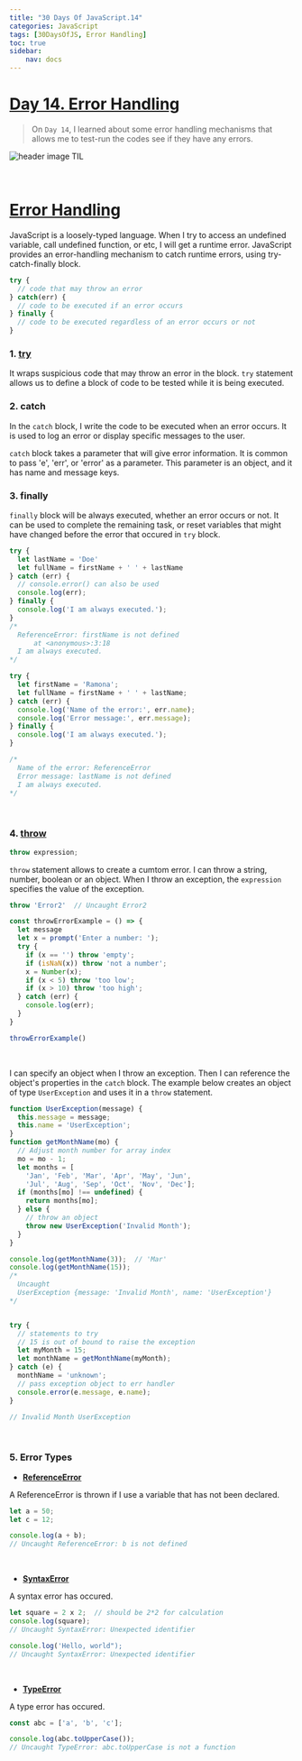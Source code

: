 ```yaml
---
title: "30 Days Of JavaScript.14"
categories: JavaScript
tags: [30DaysOfJS, Error Handling]
toc: true
sidebar:
    nav: docs
---
```


# [Day 14. Error Handling][1]

> On `Day 14`, I learned about some error handling mechanisms that allows me to test-run the codes see if they have any errors.

![header image TIL](../../assets/images/til.jpg)

<br>

# [Error Handling][2]

JavaScript is a loosely-typed language. When I try to access an undefined variable, call undefined function, or etc, I will get a runtime error. JavaScript provides an error-handling mechanism to catch runtime errors, using try-catch-finally block.

```js
try {
  // code that may throw an error
} catch(err) {
  // code to be executed if an error occurs
} finally {
  // code to be executed regardless of an error occurs or not
}
```

### 1. [try][3]

It wraps suspicious code that may throw an error in the block. `try` statement allows us to define a block of code to be tested while it is being executed.
<br>

### 2. catch

In the `catch` block, I write the code to be executed when an error occurs. It is used to log an error or display specific messages to the user.
<br>

`catch` block takes a parameter that will give error information. It is common to pass 'e', 'err', or 'error' as a parameter. This parameter is an object, and it has name and message keys. 
<br>

### 3. finally

`finally` block will be always executed, whether an error occurs or not. It can be used to complete the remaining task, or reset variables that might have changed before the error that occured in `try` block.
<br>

```js
try {
  let lastName = 'Doe'
  let fullName = firstName + ' ' + lastName
} catch (err) {
  // console.error() can also be used
  console.log(err);
} finally {
  console.log('I am always executed.');
}
/*
  ReferenceError: firstName is not defined
      at <anonymous>:3:18
  I am always executed.
*/
```

```js
try {
  let firstName = 'Ramona';
  let fullName = firstName + ' ' + lastName;
} catch (err) {
  console.log('Name of the error:', err.name);
  console.log('Error message:', err.message);
} finally {
  console.log('I am always executed.');
}

/*
  Name of the error: ReferenceError
  Error message: lastName is not defined
  I am always executed.
*/
```
<br>

### 4. [throw][4]

```js
throw expression;
```

`throw` statement allows to create a cumtom error. I can throw a string, number, boolean or an object. When I throw an exception, the `expression` specifies the value of the exception. 

```js
throw 'Error2'  // Uncaught Error2

const throwErrorExample = () => {
  let message
  let x = prompt('Enter a number: ');
  try {
    if (x == '') throw 'empty';
    if (isNaN(x)) throw 'not a number';
    x = Number(x);
    if (x < 5) throw 'too low';
    if (x > 10) throw 'too high';
  } catch (err) {
    console.log(err);
  }
}

throwErrorExample()
```
<br>

I can specify an object when I throw an exception. Then I can reference the object's properties in the `catch` block. The example below creates an object of type `UserException` and uses it in a `throw` statement.
```js
function UserException(message) {
  this.message = message;
  this.name = 'UserException';
}
function getMonthName(mo) {
  // Adjust month number for array index
  mo = mo - 1;
  let months = [
    'Jan', 'Feb', 'Mar', 'Apr', 'May', 'Jun',
    'Jul', 'Aug', 'Sep', 'Oct', 'Nov', 'Dec'];
  if (months[mo] !== undefined) {
    return months[mo];
  } else {
    // throw an object
    throw new UserException('Invalid Month');
  }
}

console.log(getMonthName(3));  // 'Mar'
console.log(getMonthName(15));
/* 
  Uncaught 
  UserException {message: 'Invalid Month', name: 'UserException'}
*/


try {
  // statements to try
  // 15 is out of bound to raise the exception
  let myMonth = 15;
  let monthName = getMonthName(myMonth);
} catch (e) {
  monthName = 'unknown';
  // pass exception object to err handler
  console.error(e.message, e.name);
}

// Invalid Month UserException
```
<br>

### 5. Error Types

+ **[ReferenceError][5]**

A ReferenceError is thrown if I use a variable that has not been declared.
```js
let a = 50;
let c = 12;

console.log(a + b);
// Uncaught ReferenceError: b is not defined
```
<br>

+ **[SyntaxError][6]**

A syntax error has occured.
```js
let square = 2 x 2;  // should be 2*2 for calculation
console.log(square);
// Uncaught SyntaxError: Unexpected identifier

console.log('Hello, world");
// Uncaught SyntaxError: Unexpected identifier
```
<br>

+ **[TypeError][7]**

A type error has occured. 
```js
const abc = ['a', 'b', 'c'];

console.log(abc.toUpperCase());
// Uncaught TypeError: abc.toUpperCase is not a function
```

<br>


[1]: https://github.com/yendoz/30-Days-Of-JavaScript/blob/master/14_Day_Error_handling/14_day_error_handling.md#-30-days-of-javascript-error-handling
[2]: https://developer.mozilla.org/en-US/docs/Web/JavaScript/Guide/Control_flow_and_error_handling#exception_handling_statements
[3]: https://developer.mozilla.org/en-US/docs/Web/JavaScript/Reference/Statements/try...catch
[4]: https://developer.mozilla.org/en-US/docs/Web/JavaScript/Reference/Statements/throw
[5]: https://developer.mozilla.org/en-US/docs/Web/JavaScript/Reference/Global_Objects/ReferenceError
[6]: https://developer.mozilla.org/en-US/docs/Web/JavaScript/Reference/Errors/Unexpected_token
[7]: https://developer.mozilla.org/en-US/docs/Web/JavaScript/Reference/Global_Objects/TypeError